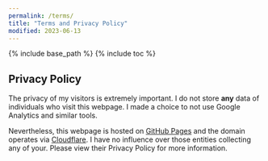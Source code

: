 ```yaml
---
permalink: /terms/
title: "Terms and Privacy Policy"
modified: 2023-06-13
---
```


{% include base_path %}
{% include toc %}

## Privacy Policy

The privacy of my visitors is extremely important. I do not store __any__ data of individuals who visit this webpage. I made a choice to not use Google Analytics and similar tools.

Nevertheless, this webpage is hosted on [GitHub Pages](https://pages.github.com) and the domain operates via [Cloudflare](https://www.cloudflare.com). I have no influence over those entities collecting any of your. Please view their Privacy Policy for more information.